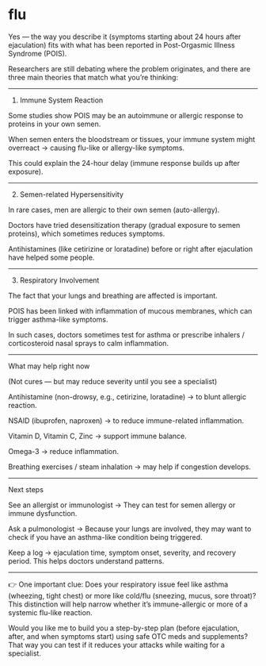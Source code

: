 # flu

Yes — the way you describe it (symptoms starting about 24 hours after ejaculation) fits with what has been reported in Post-Orgasmic Illness Syndrome (POIS).

Researchers are still debating where the problem originates, and there are three main theories that match what you’re thinking:


---

1. Immune System Reaction

Some studies show POIS may be an autoimmune or allergic response to proteins in your own semen.

When semen enters the bloodstream or tissues, your immune system might overreact → causing flu-like or allergy-like symptoms.

This could explain the 24-hour delay (immune response builds up after exposure).



---

2. Semen-related Hypersensitivity

In rare cases, men are allergic to their own semen (auto-allergy).

Doctors have tried desensitization therapy (gradual exposure to semen proteins), which sometimes reduces symptoms.

Antihistamines (like cetirizine or loratadine) before or right after ejaculation have helped some people.



---

3. Respiratory Involvement

The fact that your lungs and breathing are affected is important.

POIS has been linked with inflammation of mucous membranes, which can trigger asthma-like symptoms.

In such cases, doctors sometimes test for asthma or prescribe inhalers / corticosteroid nasal sprays to calm inflammation.



---

What may help right now

(Not cures — but may reduce severity until you see a specialist)

Antihistamine (non-drowsy, e.g., cetirizine, loratadine) → to blunt allergic reaction.

NSAID (ibuprofen, naproxen) → to reduce immune-related inflammation.

Vitamin D, Vitamin C, Zinc → support immune balance.

Omega-3 → reduce inflammation.

Breathing exercises / steam inhalation → may help if congestion develops.



---

Next steps

See an allergist or immunologist → They can test for semen allergy or immune dysfunction.

Ask a pulmonologist → Because your lungs are involved, they may want to check if you have an asthma-like condition being triggered.

Keep a log → ejaculation time, symptom onset, severity, and recovery period. This helps doctors understand patterns.



---

👉 One important clue:
Does your respiratory issue feel like asthma (wheezing, tight chest) or more like cold/flu (sneezing, mucus, sore throat)? This distinction will help narrow whether it’s immune-allergic or more of a systemic flu-like reaction.

Would you like me to build you a step-by-step plan (before ejaculation, after, and when symptoms start) using safe OTC meds and supplements? That way you can test if it reduces your attacks while waiting for a specialist.

